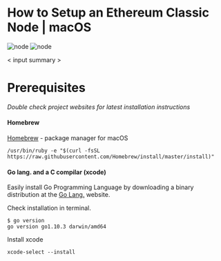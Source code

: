 # How to Setup an Ethereum Classic Node | macOS
![node](https://hype.codes/sites/default/files/photoarchive/screenshots/etc.png)
![node](https://seeklogo.com/images/A/apple-mac-logo-FB34556F8D-seeklogo.com.png)

< input summary >

# Prerequisites

*Double check project websites for latest installation instructions*

#### Homebrew

[Homebrew](https://brew.sh/) - package manager for macOS

```
/usr/bin/ruby -e "$(curl -fsSL https://raw.githubusercontent.com/Homebrew/install/master/install)"
```

#### Go lang. and a C compilar (xcode)

Easily install Go Programming Language by downloading a binary distribution at the [Go Lang.](https://golang.org/) website.

Check installation in terminal.

```
$ go version
go version go1.10.3 darwin/amd64
```

Install xcode

```
xcode-select --install
```
